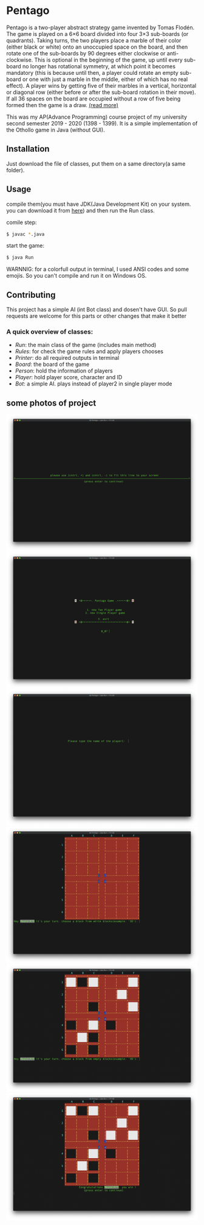 # Pentago

Pentago is a two-player abstract strategy game invented by Tomas Flodén.
The game is played on a 6×6 board divided into four 3×3 sub-boards (or quadrants). Taking turns, the two players place a marble of their color (either black or white) onto an unoccupied space on the board, and then rotate one of the sub-boards by 90 degrees either clockwise or anti-clockwise. This is optional in the beginning of the game, up until every sub-board no longer has rotational symmetry, at which point it becomes mandatory (this is because until then, a player could rotate an empty sub-board or one with just a marble in the middle, either of which has no real effect). A player wins by getting five of their marbles in a vertical, horizontal or diagonal row (either before or after the sub-board rotation in their move). If all 36 spaces on the board are occupied without a row of five being formed then the game is a draw.
[(read more)](https://en.wikipedia.org/wiki/Pentago)

This was my AP(Advance Programming) course project of my university second semester 2019 - 2020 (1398 - 1399). It is a simple implementation of the Othollo game in Java (without GUI). 



## Installation

Just download the file of classes, put them on a same directory(a same folder).



## Usage

compile them(you must have JDK(Java Development Kit) on your system. you can download it from [here](https://www.oracle.com/java/technologies/javase-jdk13-downloads.html)) and then run the Run class.


comile step:
```bash
$ javac *.java
```
start the game:
```bash
$ java Run
```

WARNNIG: for a colorfull output in terminal, I used ANSI codes and some emojis. So you can't compile and run it on Windows OS.



## Contributing
This project has a simple AI (int Bot class) and dosen't have GUI. 
So pull requests are welcome for this parts or other changes that make it better



### A quick overview of classes:

* *Run*: the main class of the game (includes main method)
* *Rules*: for check the game rules and apply players chooses
* *Printer*: do all required outputs in terminal
* *Board*: the board of the game
* *Person*: hold the information of players
* *Player*: hold player score, character and ID
* *Bot*: a simple AI. plays instead of player2 in single player mode 



## some photos of project


![github-octocat](https://github.com/MmahdiM79/Pentago/blob/master/photos/1.png)
![github-octocat](https://github.com/MmahdiM79/Pentago/blob/master/photos/2.png)
![github-octocat](https://github.com/MmahdiM79/Pentago/blob/master/photos/3.png)
![github-octocat](https://github.com/MmahdiM79/Pentago/blob/master/photos/4.png)
![github-octocat](https://github.com/MmahdiM79/Pentago/blob/master/photos/5.png)
![github-octocat](https://github.com/MmahdiM79/Pentago/blob/master/photos/6.png)